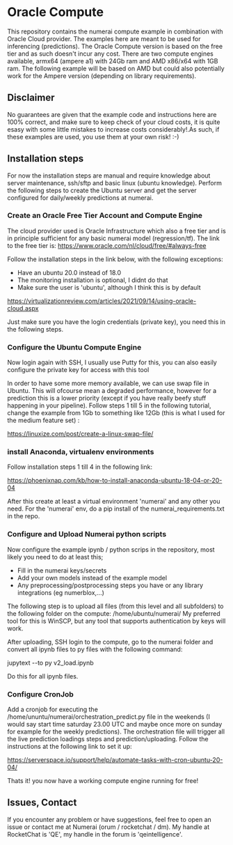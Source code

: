 
# Oracle Compute
This repository contains the numerai compute example in combination with Oracle Cloud provider. The examples here are meant to be used for inferencing (predictions). The Oracle Compute version is based on the free tier and as such doesn't incur any cost. There are two compute engines available, armx64 (ampere a1) with 24Gb ram and AMD x86/x64 with 1GB ram. The following example will be based on AMD but could also potentially work for the Ampere version (depending on library requirements).

## Disclaimer
No guarantees are given that the example code and instructions here are 100% correct, and make sure to keep check of your cloud costs, it is quite esasy with some little mistakes to increase costs considerably!.As such, if these examples are used, you use them at your own risk! :-)

## Installation steps
For now the installation steps are manual and require knowledge about server maintenance, ssh/sftp and basic linux (ubuntu knowledge). Perform the following steps to create the Ubuntu server and get the server configured for daily/weekly predictions at numerai.

### Create an Oracle Free Tier Account and Compute Engine
The cloud provider used is Oracle Infrastructure which also a free tier and is in principle sufficient for any basic numerai model (regression/tf).
The link to the free tier is: https://www.oracle.com/nl/cloud/free/#always-free

Follow the installation steps in the link below, with the following exceptions:

- Have an ubuntu 20.0 instead of 18.0
- The monitoring installation is optional, I didnt do that
- Make sure the user is 'ubuntu', although I think this is by default

https://virtualizationreview.com/articles/2021/09/14/using-oracle-cloud.aspx

Just make sure you have the login credentials (private key), you need this in the following steps.

### Configure the Ubuntu Compute Engine
Now login again with SSH, I usually use Putty for this, you can also easily configure the private key for access with this tool

In order to have some more memory available, we can use swap file in Ubuntu. This will ofcourse mean a degraded performance, however for a prediction this is a lower priority (except if you have really beefy stuff happening in your pipeline). Follow steps 1 till 5 in the following tutorial, change the example from 1Gb to something like 12Gb (this is what I used for the medium feature set) : 

https://linuxize.com/post/create-a-linux-swap-file/


### install Anaconda, virtualenv environments
Follow installation steps 1 till 4 in the following link:

https://phoenixnap.com/kb/how-to-install-anaconda-ubuntu-18-04-or-20-04

After this create at least a virtual environment 'numerai' and any other you need. For the 'numerai' env, do a pip install of the numerai_requirements.txt in the repo. 

### Configure and Upload Numerai python scripts
Now configure the example ipynb / python scrips in the repository, most likely you need to do at least this;
- Fill in the numerai keys/secrets
- Add your own models instead of the example model
- Any preprocessing/postprocessing steps you have or any library integrations (eg numerblox,...)

The following step is to upload all files (from this level and all subfolders) to the following folder on the compute: /home/ubuntu/numerai/
My preferred tool for this is WinSCP, but any tool that supports authentication by keys will work.

After uploading, SSH login to the compute, go to the numerai folder and convert all ipynb files to py files with the following command:

jupytext --to py v2_load.ipynb

Do this for all ipynb files.

### Configure CronJob
Add a cronjob for executing the /home/ununtu/numerai/orchestration_predict.py file in the weekends (I would say start time saturday 23.00 UTC and maybe once more on sunday for example for the weekly predictions). The orchestration file will trigger all the live prediction loadings steps and prediction/uploading.
Follow the instructions at the following link to set it up:

https://serverspace.io/support/help/automate-tasks-with-cron-ubuntu-20-04/

Thats it! you now have a working compute engine running for free!


## Issues, Contact
If you encounter any problem or have suggestions, feel free to open an issue or contact me at Numerai (orum / rocketchat / dm). My handle at RocketChat is 'QE', my handle in the forum is 'qeintelligence'.


